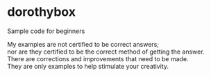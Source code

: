 dorothybox
==========

Sample code for beginners 

My examples are not certified to be correct answers;   
nor are they certified to be the correct method of getting the answer.  
There are corrections and improvements that need to be made.   
They are only examples to help stimulate your creativity.  